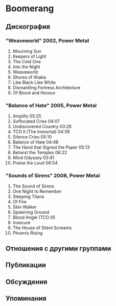 # Boomerang



## Дискография

### "Weaveworld" 2002, Power Metal

1.	 Mourning Sun
2.	 Keepers of Light
3.	 The Cold One	
4.	 Into the Night	
5.	 Weaveworld
6.	 Shores of Ithaka
7.	 Like Black Like White
8.	 Dismantling Fortress Architecture
9.	 Of Blood and Honour

### "Balance of Hate" 2005, Power Metal

1.	 Amplify	05:25	 
2.	 Suffocated Cries	04:07	 
3.	 Undiscovered Country	03:26	 
4.	 TCO II (The Immortal)	04:39	 
5.	 Silence Cries	05:10	 
6.	 Balance of Hate	04:48	 
7.	 The Hand that Signed the Paper	05:13	 
8.	 Betwixt the Temples	06:22	 
9.	 Mind Odyssey	03:41	 
10.	 Praise the Loud	06:54

### "Sounds of Sirens" 2008, Power Metal

1.	 The Sound of Sirens
2.	 One Night to Remember
3.	 Sleeping Titans
4.	 Of Fire
5.	 Skin Walker
6.	 Spawning Ground
7.	 Blood Angel (TCO III)
8.	 Insecure
9.	 The House of Silent Screams
10.	 Phoenix Rising


## Отношения с другими группами


## Публикации


## Обсуждения


## Упоминания


